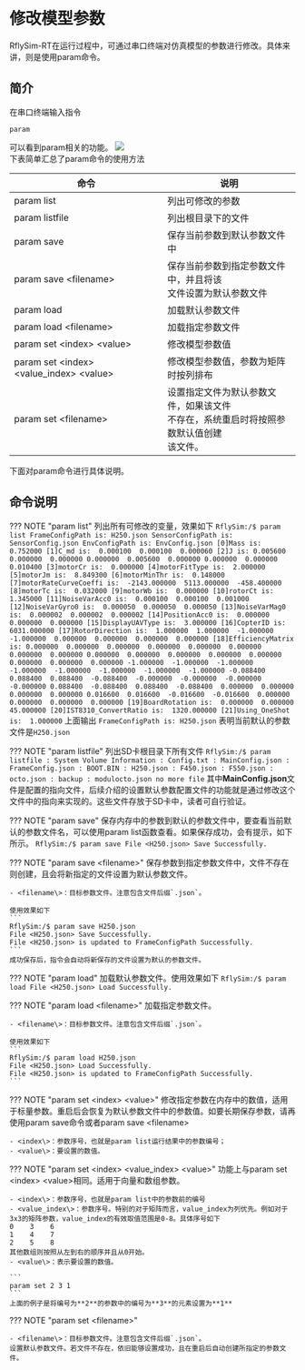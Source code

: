 # 修改模型参数


RflySim-RT在运行过程中，可通过串口终端对仿真模型的参数进行修改。具体来讲，则是使用param命令。

## 简介

在串口终端输入指令
```
param
```
可以看到param相关的功能。
![](../img-large/shell_param.gif)
<br/>
下表简单汇总了param命令的使用方法

|命令|说明|
|---|---|
|param list									|列出可修改的参数													|
|param listfile								|列出根目录下的文件													|
|param save									|保存当前参数到默认参数文件中										|
|param save <filename\>						|保存当前参数到指定参数文件中，并且将该<br/>文件设置为默认参数文件		|
|param load									|加载默认参数文件													|
|param load <filename\>						|加载指定参数文件													|
|param set <index\> <value\>					|修改模型参数值														|
|param set <index\> <value_index\> <value\>	|修改模型参数值，参数为矩阵时按列排布															|
|param set <filename\>						|设置指定文件为默认参数文件，如果该文件<br/>不存在，系统重启时将按照参数默认值创建<br/>该文件。	|

 <!--    param list          列出可修改的参数
    param listfile     列出根目录下的文件
    param save       保存当前参数到默认参数文件中
    param save [filename]  保存当前参数到指定参数文件中, 并且将该文件设置为默认参数文件
    param load        加载默认参数文件
    param load [filename]        加载指定参数文件
    param set [index] [value]        修改模型参数值
    param set [index] [value_index] [value] column major 修改模型参数值, 针对数组
    param set [filename]  设置指定文件为默认参数文件, 如果设置的文件不存在, 下次系统重启会自动新建文件 -->

下面对param命令进行具体说明。
## 命令说明

??? NOTE "param list"
	列出所有可修改的变量，效果如下
	```
	RflySim:/$ param list
	FrameConfigPath is: H250.json
	SensorConfigPath is: SensorConfig.json
	EnvConfigPath is: EnvConfig.json
	[0]Mass is:  0.752000
	[1]C_md is:  0.000100  0.000100  0.000060
	[2]J is:
		0.005600  0.000000  0.000000
		0.000000  0.005600  0.000000
		0.000000  0.000000  0.010400
	[3]motorCr is:  0.000000
	[4]motorFitType is:  2.000000
	[5]motorJm is:  8.849300
	[6]motorMinThr is:  0.148000
	[7]motorRateCurveCoeffi is:  -2143.000000  5113.000000  -458.400000
	[8]motorTc is:  0.032000
	[9]motorWb is:  0.000000
	[10]rotorCt is:  1.345000
	[11]NoiseVarAcc0 is:  0.000100  0.000100  0.001000
	[12]NoiseVarGyro0 is:  0.000050  0.000050  0.000050
	[13]NoiseVarMag0 is:  0.000002  0.000002  0.000002
	[14]PositionAcc0 is:  0.000000  0.000000  0.000000
	[15]DisplayUAVType is:  3.000000
	[16]CopterID is:  6031.000000
	[17]RotorDirection is:  1.000000  1.000000  -1.000000  -1.000000  0.000000  0.000000  0.000000  0.000000
	[18]EfficiencyMatrix is:
		0.000000  0.000000  0.000000  0.000000  0.000000  0.000000  0.000000  0.000000
		0.000000  0.000000  0.000000  0.000000  0.000000  0.000000  0.000000  0.000000
		-1.000000  -1.000000  -1.000000  -1.000000  -1.000000  -1.000000  -1.000000  -1.000000
		-0.088400  0.088400  0.088400  -0.088400  -0.000000  -0.000000  -0.000000  -0.000000
		0.088400  -0.088400  0.088400  -0.088400  0.000000  0.000000  0.000000  0.000000
		0.016600  0.016600  -0.016600  -0.016600  0.000000  0.000000  0.000000  0.000000
	[19]BoardRotation is:  0.000000  0.000000  45.000000
	[20]IST8310_ConvertRatio is:  1320.000000
	[21]Using_OneShot is:  1.000000
	```
	上面输出
	```
	FrameConfigPath is: H250.json
	```
	表明当前默认的参数文件是`H250.json`

??? NOTE "param listfile"
	列出SD卡根目录下所有文件
	```
	RflySim:/$ param listfile
	: System Volume Information
	: Config.txt
	: MainConfig.json
	: FrameConfig.json
	: BOOT.BIN
	: H250.json
	: F450.json
	: F550.json
	: octo.json
	: backup
	: modulocto.json
	no more file
	```
	其中**MainConfig.json**文件是配置的指向文件，后续介绍的设置默认参数配置文件的功能就是通过修改这个文件中的指向来实现的。这些文件存放于SD卡中，读者可自行验证。

??? NOTE "param save"
	保存内存中的参数到默认的参数文件中，要查看当前默认的参数文件名，可以使用param list函数查看。如果保存成功，会有提示，如下所示。
	```
	RflySim:/$ param save
	File <H250.json> Save Successfully.
	```

??? NOTE "param save <filename\>"
	保存参数到指定参数文件中，文件不存在则创建，且会将新指定的文件设置为默认参数文件。

	- <filename\>：目标参数文件。注意包含文件后缀`.json`。

	使用效果如下
	```
	RflySim:/$ param save H250.json
	File <H250.json> Save Successfully.
	File <H250.json> is updated to FrameConfigPath Successfully.
	```
	成功保存后，指令会自动将新保存的文件设置为默认的参数文件。

??? NOTE "param load"
	加载默认参数文件。使用效果如下
	```
	RflySim:/$ param load
	File <H250.json> Load Successfully.
	```

??? NOTE "param load <filename\>"
	加载指定参数文件。

	- <filename\>：目标参数文件。注意包含文件后缀`.json`。

	使用效果如下
	```
	RflySim:/$ param load H250.json
	File <H250.json> Load Successfully.
	File <H250.json> is updated to FrameConfigPath Successfully.
	```

??? NOTE "param set <index\>  <value\>"
	修改指定参数在内存中的数值，适用于标量参数。重启后会恢复为默认参数文件中的参数值。如要长期保存参数，请再使用param save命令或者param save <filename\>
	
	- <index\>：参数序号，也就是param list运行结果中的参数编号；
	- <value\>：要设置的数值。

??? NOTE "param set <index\>  <value_index\>  <value\>" 
	功能上与param set <index\> <value\>相同。适用于向量和数组参数。

	- <index\>：参数序号，也就是param list中的参数前的编号
	- <value_index\>：参数序号。特别的对于矩阵而言，value_index为列优先。例如对于3x3的矩阵参数，value_index的有效取值范围是0-8。具体序号如下
	0    3    6
	1    4    7
	2    5    8
	其他数组则按照从左到右的顺序并且从0开始。
	- <value\>：表示要设置的数值。

	```
	param set 2 3 1
	```
	上面的例子是将编号为**2**的参数中的编号为**3**的元素设置为**1**

??? NOTE "param set <filename\>"

	- <filename\>：目标参数文件。注意包含文件后缀`.json`。
	设置默认参数文件。若文件不存在，依旧能够设置成功，且在重启后自动创建所指定的参数文件。
